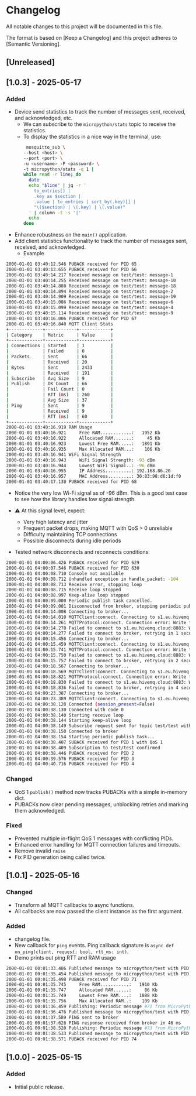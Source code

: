 # Changelog

All notable changes to this project will be documented in this file.

The format is based on [Keep a Changelog] and this project adheres to [Semantic Versioning].

## [Unreleased]

## [1.0.3] - 2025-05-17

### Added
- Device send statistics to track the number of messages sent, received, and acknowledged, etc.
  - We can subscribe to the `micropython/stats` topic to receive the statistics.
  - To display the statistics in a nice way in the terminal, use:
    ```bash
     mosquitto_sub \
    --host <host> \
    --port <port> \
    -u <username> -P <password> \
    -t micropython/stats -q 1 |
    while read -r line; do
      date
      echo "$line" | jq -r '
        to_entries[] |
        .key as $section |
        .value | to_entries | sort_by(.key)[] |
        "\($section) | \(.key) | \(.value)"
      ' | column -t -s '|'
      echo
    done
    ```
- Enhance robustness on the `main()` application.
- Add client statistics functionality to track the number of messages sent, received, and acknowledged.
    - Example

```bash
2000-01-01 03:40:12.546 PUBACK received for PID 65
2000-01-01 03:40:13.655 PUBACK received for PID 66
2000-01-01 03:40:14.217 Received message on test/test: message-1
2000-01-01 03:40:14.255 Received message on test/test: message-10
2000-01-01 03:40:14.880 Received message on test/test: message-18
2000-01-01 03:40:14.894 Received message on test/test: message-2
2000-01-01 03:40:14.909 Received message on test/test: message-19
2000-01-01 03:40:15.086 Received message on test/test: message-6
2000-01-01 03:40:15.099 Received message on test/test: message-4
2000-01-01 03:40:15.114 Received message on test/test: message-9
2000-01-01 03:40:16.006 PUBACK received for PID 67
2000-01-01 03:40:16.840 MQTT Client Stats
+-------------+------------+------------+
| Category    | Metric     | Value      |
+-------------+------------+------------+
| Connections | Started    | 1          |
|             | Failed     | 0          |
| Packets     | Sent       | 66         |
|             | Received   | 20         |
| Bytes       | Sent       | 2433       |
|             | Received   | 191        |
| Subscribe   | Avg Size   | 9          |
| Publish     | OK Count   | 66         |
|             | Fail Count | 0          |
|             | RTT (ms)   | 260        |
|             | Avg Size   | 37         |
| Ping        | Sent       | 9          |
|             | Received   | 9          |
|             | RTT (ms)   | 60         |
+-------------+------------+------------+
2000-01-01 03:40:16.919 RAM Usage
2000-01-01 03:40:16.921     Free RAM............:   1952 Kb
2000-01-01 03:40:16.922     Allocated RAM.......:     45 Kb
2000-01-01 03:40:16.923     Lowest Free RAM.....:   1891 Kb
2000-01-01 03:40:16.935     Max Allocated RAM...:    106 Kb
2000-01-01 03:40:16.941 WiFi Signal Strength
2000-01-01 03:40:16.943     WiFi Signal Strength: -93 dBm
2000-01-01 03:40:16.944     Lowest WiFi Signal..: -96 dBm
2000-01-01 03:40:16.955     IP Address..........: 192.168.86.20
2000-01-01 03:40:16.957     MAC Address.........: 30:83:98:d6:1d:f0
2000-01-01 03:40:17.130 PUBACK received for PID 68
```

- Notice the very low Wi-Fi signal as of -96 dBm. This is a good test case to see how the library handles low signal
  strength.
- ⚠️ At this signal level, expect:
    - Very high latency and jitter
    - Frequent packet drops, making MQTT with QoS > 0 unreliable
    - Difficulty maintaining TCP connections
    - Possible disconnects during idle periods

- Tested network disconnects and reconnects conditions:
```bash
2000-01-01 04:00:06.426 PUBACK received for PID 629
2000-01-01 04:00:07.546 PUBACK received for PID 630
2000-01-01 04:00:08.710 Console not available
2000-01-01 04:00:08.712 Unhandled exception in handle_packet: -104
2000-01-01 04:00:08.713 Receive error, stopping loop
2000-01-01 04:00:08.715 Receive loop stopped
2000-01-01 04:00:08.997 Keep-alive loop stopped
2000-01-01 04:00:09.000 Periodic publish task cancelled.
2000-01-01 04:00:09.001 Disconnected from broker, stopping periodic publish task.
2000-01-01 04:00:14.008 Connecting to broker...
2000-01-01 04:00:14.010 MQTTClient:connect. Connecting to s1.eu.hivemq.cloud:8883
2000-01-01 04:00:14.261 MQTTProtocol:connect. Connection error: Write failed after 1 attempts: -29312
2000-01-01 04:00:14.270 Failed to connect to s1.eu.hivemq.cloud:8883: Write failed after 1 attempts: -29312
2000-01-01 04:00:14.277 Failed to connect to broker, retrying in 1 seconds...
2000-01-01 04:00:15.456 Connecting to broker...
2000-01-01 04:00:15.459 MQTTClient:connect. Connecting to s1.eu.hivemq.cloud:8883
2000-01-01 04:00:15.741 MQTTProtocol:connect. Connection error: Write failed after 1 attempts: -29312
2000-01-01 04:00:15.750 Failed to connect to s1.eu.hivemq.cloud:8883: Write failed after 1 attempts: -29312
2000-01-01 04:00:15.757 Failed to connect to broker, retrying in 2 seconds...
2000-01-01 04:00:18.567 Connecting to broker...
2000-01-01 04:00:18.569 MQTTClient:connect. Connecting to s1.eu.hivemq.cloud:8883
2000-01-01 04:00:18.821 MQTTProtocol:connect. Connection error: Write failed after 1 attempts: -29312
2000-01-01 04:00:18.830 Failed to connect to s1.eu.hivemq.cloud:8883: Write failed after 1 attempts: -29312
2000-01-01 04:00:18.836 Failed to connect to broker, retrying in 4 seconds...
2000-01-01 04:00:23.387 Connecting to broker...
2000-01-01 04:00:23.389 MQTTClient:connect. Connecting to s1.eu.hivemq.cloud:8883
2000-01-01 04:00:38.128 Connected (session_present=False)
2000-01-01 04:00:38.130 Connected with code 0
2000-01-01 04:00:38.140 Starting receive loop
2000-01-01 04:00:38.144 Starting keep-alive loop
2000-01-01 04:00:38.149 Subscribe request sent for topic test/test with PID 1
2000-01-01 04:00:38.150 Connected to broker
2000-01-01 04:00:38.154 Starting periodic publish task...
2000-01-01 04:00:38.407 SUBACK received for PID 1 with QoS 1
2000-01-01 04:00:38.409 Subscription to test/test confirmed
2000-01-01 04:00:38.446 PUBACK received for PID 2
2000-01-01 04:00:39.576 PUBACK received for PID 3
2000-01-01 04:00:40.716 PUBACK received for PID 4
```

### Changed

- QoS 1 `publish()` method now tracks PUBACKs with a simple in-memory dict.
- PUBACKs now clear pending messages, unblocking retries and marking them acknowledged.

### Fixed

- Prevented multiple in-flight QoS 1 messages with conflicting PIDs.
- Enhanced error handling for MQTT connection failures and timeouts.
- Remove invalid `raise`
- Fix PID generation being called twice.

## [1.0.1] - 2025-05-16

### Changed

- Transform all MQTT callbacks to async functions.
- All callbacks are now passed the client instance as the first argument.

### Added

- changelog file.
- New callback for `ping` events. Ping callback signature is `async def on_ping(client, request: bool, rtt_ms: int)`.
- Demo prints out ping RTT and RAM usage

```bash
2000-01-01 00:01:33.406 Published message to micropython/test with PID 69
2000-01-01 00:01:35.454 Published message to micropython/test with PID 71
2000-01-01 00:01:35.498 PUBACK received for PID 71
2000-01-01 00:01:35.745     Free RAM...........:   1910 Kb
2000-01-01 00:01:35.747     Allocated RAM......:     86 Kb
2000-01-01 00:01:35.749     Lowest Free RAM....:   1888 Kb
2000-01-01 00:01:35.756     Max Allocated RAM..:    109 Kb
2000-01-01 00:01:36.459 Publishing: Periodic message #71 from MicroPython
2000-01-01 00:01:36.476 Published message to micropython/test with PID 72
2000-01-01 00:01:37.589 PING sent to broker
2000-01-01 00:01:37.626 PING response received from broker in 46 ms
2000-01-01 00:01:38.520 Publishing: Periodic message #73 from MicroPython
2000-01-01 00:01:38.533 Published message to micropython/test with PID 74
2000-01-01 00:01:38.571 PUBACK received for PID 74
```

## [1.0.0] - 2025-05-15

### Added

- Initial public release.